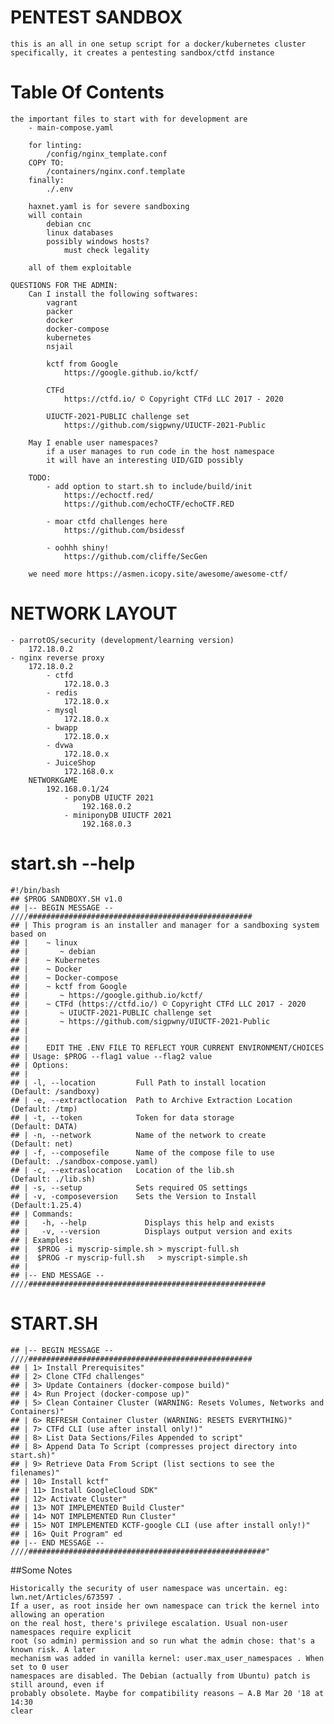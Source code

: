 # PENTEST SANDBOX
    this is an all in one setup script for a docker/kubernetes cluster
    specifically, it creates a pentesting sandbox/ctfd instance

# Table Of Contents

    the important files to start with for development are 
        - main-compose.yaml
       
        for linting:
            /config/nginx_template.conf
        COPY TO:
            /containers/nginx.conf.template
        finally:
            ./.env

        haxnet.yaml is for severe sandboxing
        will contain
            debian cnc
            linux databases
            possibly windows hosts?
                must check legality

        all of them exploitable
    
    QUESTIONS FOR THE ADMIN:
        Can I install the following softwares:
            vagrant
            packer
            docker
            docker-compose
            kubernetes
            nsjail
            
            kctf from Google
                https://google.github.io/kctf/
        
            CTFd 
                https://ctfd.io/ © Copyright CTFd LLC 2017 - 2020
        
            UIUCTF-2021-PUBLIC challenge set
                https://github.com/sigpwny/UIUCTF-2021-Public
        
        May I enable user namespaces?
            if a user manages to run code in the host namespace
            it will have an interesting UID/GID possibly

        TODO:
            - add option to start.sh to include/build/init
                https://echoctf.red/
                https://github.com/echoCTF/echoCTF.RED
            
            - moar ctfd challenges here
                https://github.com/bsidessf

            - oohhh shiny!
                https://github.com/cliffe/SecGen
                
        we need more https://asmen.icopy.site/awesome/awesome-ctf/

# NETWORK LAYOUT

    - parrotOS/security (development/learning version)
        172.18.0.2
    - nginx reverse proxy 
        172.18.0.2
            - ctfd
                172.18.0.3
            - redis
                172.18.0.x
            - mysql
                172.18.0.x
            - bwapp
                172.18.0.x
            - dvwa
                172.18.0.x
            - JuiceShop
                172.168.0.x
        NETWORKGAME
            192.168.0.1/24
                - ponyDB UIUCTF 2021
                    192.168.0.2
                - miniponyDB UIUCTF 2021
                    192.168.0.3

# start.sh --help
    #!/bin/bash
    ## $PROG SANDBOXY.SH v1.0
    ## |-- BEGIN MESSAGE -- ////##################################################
    ## | This program is an installer and manager for a sandboxing system based on
    ## |    ~ linux
    ## |       ~ debian
    ## |    ~ Kubernetes
    ## |    ~ Docker
    ## |    ~ Docker-compose
    ## |    ~ kctf from Google
    ## |       ~ https://google.github.io/kctf/
    ## |    ~ CTFd (https://ctfd.io/) © Copyright CTFd LLC 2017 - 2020
    ## |       ~ UIUCTF-2021-PUBLIC challenge set
    ## |       ~ https://github.com/sigpwny/UIUCTF-2021-Public
    ## |    
    ## |    
    ## |    EDIT THE .ENV FILE TO REFLECT YOUR CURRENT ENVIRONMENT/CHOICES
    ## | Usage: $PROG --flag1 value --flag2 value
    ## | Options:
    ## |
    ## | -l, --location         Full Path to install location       (Default: /sandboxy)
    ## | -e, --extractlocation  Path to Archive Extraction Location (Default: /tmp)
    ## | -t, --token            Token for data storage              (Default: DATA)
    ## | -n, --network          Name of the network to create       (Default: net)
    ## | -f, --composefile      Name of the compose file to use     (Default: ./sandbox-compose.yaml)
    ## | -c, --extraslocation   Location of the lib.sh              (Default: ./lib.sh)
    ## | -s, --setup            Sets required OS settings
    ## | -v, -composeversion    Sets the Version to Install         (Default:1.25.4)
    ## | Commands:
    ## |   -h, --help             Displays this help and exists
    ## |   -v, --version          Displays output version and exits
    ## | Examples:
    ## |  $PROG -i myscrip-simple.sh > myscript-full.sh
    ## |  $PROG -r myscrip-full.sh   > myscript-simple.sh
    ## | 
    ## |-- END MESSAGE -- ////#####################################################

# START.SH

    ## |-- BEGIN MESSAGE -- ////##################################################
    ## | 1> Install Prerequisites" 
    ## | 2> Clone CTFd challenges" 
    ## | 3> Update Containers (docker-compose build)" 
    ## | 4> Run Project (docker-compose up)" 
    ## | 5> Clean Container Cluster (WARNING: Resets Volumes, Networks and Containers)" 
    ## | 6> REFRESH Container Cluster (WARNING: RESETS EVERYTHING)" 
    ## | 7> CTFd CLI (use after install only!)" 
    ## | 8> List Data Sections/Files Appended to script" 
    ## | 8> Append Data To Script (compresses project directory into start.sh)" 
    ## | 9> Retrieve Data From Script (list sections to see the filenames)" 
    ## | 10> Install kctf" 
    ## | 11> Install GoogleCloud SDK" 
    ## | 12> Activate Cluster" 
    ## | 13> NOT IMPLEMENTED Build Cluster" 
    ## | 14> NOT IMPLEMENTED Run Cluster" 
    ## | 15> NOT IMPLEMENTED KCTF-google CLI (use after install only!)" 
    ## | 16> Quit Program" ed
    ## |-- END MESSAGE -- ////#####################################################" 

##Some Notes

    
    Historically the security of user namespace was uncertain. eg: lwn.net/Articles/673597 . 
    If a user, as root inside her own namespace can trick the kernel into allowing an operation
    on the real host, there's privilege escalation. Usual non-user namespaces require explicit
    root (so admin) permission and so run what the admin chose: that's a known risk. A later
    mechanism was added in vanilla kernel: user.max_user_namespaces . When set to 0 user
    namespaces are disabled. The Debian (actually from Ubuntu) patch is still around, even if
    probably obsolete. Maybe for compatibility reasons – A.B Mar 20 '18 at 14:30
	clear


